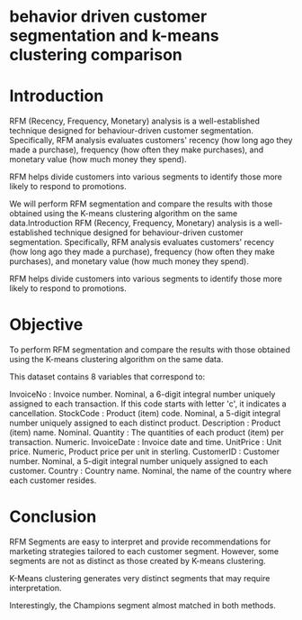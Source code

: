 # behavior driven customer segmentation and k-means clustering comparison

# Introduction
RFM (Recency, Frequency, Monetary) analysis is a well-established technique designed for behaviour-driven customer segmentation. Specifically, RFM analysis evaluates customers' recency (how long ago they made a purchase), frequency (how often they make purchases), and monetary value (how much money they spend).

RFM helps divide customers into various segments to identify those more likely to respond to promotions.

  We will perform RFM segmentation and compare the results with those obtained using the K-means clustering algorithm on the same data.Introduction
RFM (Recency, Frequency, Monetary) analysis is a well-established technique designed for behaviour-driven customer segmentation. Specifically, RFM analysis evaluates customers' recency (how long ago they made a purchase), frequency (how often they make purchases), and monetary value (how much money they spend).

RFM helps divide customers into various segments to identify those more likely to respond to promotions.

# Objective 
  To perform RFM segmentation and compare the results with those obtained using the K-means clustering algorithm on the same data.


This dataset contains 8 variables that correspond to:

InvoiceNo : Invoice number. Nominal, a 6-digit integral number uniquely assigned to each transaction. If this code starts with letter 'c', it indicates a cancellation.
StockCode : Product (item) code. Nominal, a 5-digit integral number uniquely assigned to each distinct product.
Description : Product (item) name. Nominal.
Quantity : The quantities of each product (item) per transaction. Numeric.
InvoiceDate : Invoice date and time.
UnitPrice : Unit price. Numeric, Product price per unit in sterling.
CustomerID : Customer number. Nominal, a 5-digit integral number uniquely assigned to each customer.
Country : Country name. Nominal, the name of the country where each customer resides.

# Conclusion
RFM Segments are easy to interpret and provide recommendations for marketing strategies tailored to each customer segment. However, some segments are not as distinct as those created by K-means clustering.

K-Means clustering generates very distinct segments that may require interpretation.

Interestingly, the Champions segment almost matched in both methods.

​
